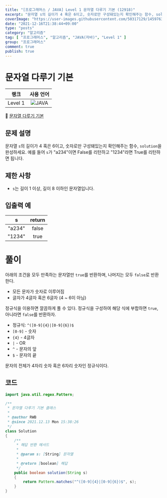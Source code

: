 ```yaml
---
title: "[프로그래머스 / JAVA] Level 1 문자열 다루기 기본 (12918)"
excerpt: "문자열 s의 길이가 4 혹은 6이고, 숫자로만 구성돼있는지 확인해주는 함수, solution을 완성하세요. 예를 들어 s가 \"a234\"이면 False를 리턴하고 \"1234\"라면 True를 리턴하면 됩니다."
coverImage: "https://user-images.githubusercontent.com/50317129/145976356-6b5d1430-31c0-4c34-829e-6be8f747ab19.png"
date: "2021-12-16T21:38:44+09:00"
type: "posts"
category: "알고리즘"
tag: [ "프로그래머스", "알고리즘", "JAVA(자바)", "Level 1" ]
group: "프로그래머스"
comment: true
publish: true
---
```


# 문자열 다루기 기본

|  랭크   |                                                      사용 언어                                                      |
| :-----: | :-----------------------------------------------------------------------------------------------------------------: |
| Level 1 | ![JAVA](https://shields.io/badge/java-JDK%2011-lightgray?logo=java&style=plastic&logoColor=white&labelColor=orange) |

🔗 [문자열 다루기 기본](https://programmers.co.kr/learn/courses/30/lessons/12918)





## 문제 설명

문자열 `s`의 길이가 4 혹은 6이고, 숫자로만 구성돼있는지 확인해주는 함수, `solution`을 완성하세요. 예를 들어 `s`가 "a234"이면 False를 리턴하고 "1234"라면 True를 리턴하면 됩니다.





## 제한 사항

* `s`는 길이 1 이상, 길이 8 이하인 문자열입니다.





## 입출력 예

|   s    | return |
| :----: | :----: |
| "a234" | false  |
| "1234" |  true  |










# 풀이

아래의 조건을 모두 만족하는 문자열만 `true`를 반환하며, 나머지는 모두 `false`로 반환한다.

* 모든 문자가 숫자로 이루어짐
* 글자가 4글자 혹은 6글자 (4 ~ 6이 아님)

정규식을 이용하면 깔끔하게 풀 수 있다. 정규식을 구성하여 해당 식에 부합하면 `true`, 아니라면 `false`를 반환하자.

* 정규식: `^([0-9]{4}|[0-9]{6})$`
* `[0-9]` - 숫자
* `{4}` - 4글자
* `|` - OR
* `^` - 문자의 앞
* `$` - 문자의 끝

문자의 전체가 4자리 숫자 혹은 6자리 숫자인 정규식이다.





## 코드

``` java
import java.util.regex.Pattern;

/**
 * 문자열 다루기 기본 클래스
 *
 * @author RWB
 * @since 2021.12.13 Mon 15:38:26
 */
class Solution
{
	/**
	 * 해답 반환 메서드
	 *
	 * @param s: [String] 문자열
	 *
	 * @return [boolean] 해답
	 */
	public boolean solution(String s)
	{
		return Pattern.matches("^([0-9]{4}|[0-9]{6})$", s);
	}
}
```